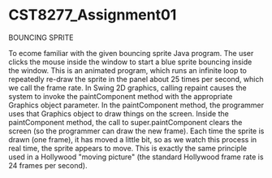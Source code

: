 # CST8277_Assignment01
BOUNCING SPRITE

To ecome familiar with the given bouncing sprite Java program. The user clicks the mouse inside the window to
start a blue sprite bouncing inside the window. This is an animated program, which runs an infinite loop to
repeatedly re-draw the sprite in the panel about 25 times per second, which we call the frame rate. In Swing 2D
graphics, calling repaint causes the system to invoke the paintComponent method with the appropriate
Graphics object parameter. In the paintComponent method, the programmer uses that Graphics object to
draw things on the screen. Inside the paintComponent method, the call to super.paintComponent clears the
screen (so the programmer can draw the new frame). Each time the sprite is drawn (one frame), it has moved a
little bit, so as we watch this process in real time, the sprite appears to move. This is exactly the same principle
used in a Hollywood "moving picture" (the standard Hollywood frame rate is 24 frames per second).

